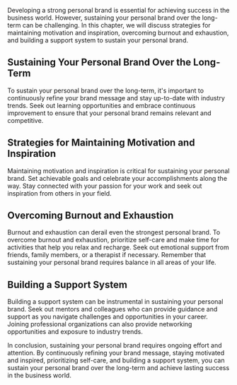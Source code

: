
Developing a strong personal brand is essential for achieving success in the business world. However, sustaining your personal brand over the long-term can be challenging. In this chapter, we will discuss strategies for maintaining motivation and inspiration, overcoming burnout and exhaustion, and building a support system to sustain your personal brand.

Sustaining Your Personal Brand Over the Long-Term
-------------------------------------------------

To sustain your personal brand over the long-term, it's important to continuously refine your brand message and stay up-to-date with industry trends. Seek out learning opportunities and embrace continuous improvement to ensure that your personal brand remains relevant and competitive.

Strategies for Maintaining Motivation and Inspiration
-----------------------------------------------------

Maintaining motivation and inspiration is critical for sustaining your personal brand. Set achievable goals and celebrate your accomplishments along the way. Stay connected with your passion for your work and seek out inspiration from others in your field.

Overcoming Burnout and Exhaustion
---------------------------------

Burnout and exhaustion can derail even the strongest personal brand. To overcome burnout and exhaustion, prioritize self-care and make time for activities that help you relax and recharge. Seek out emotional support from friends, family members, or a therapist if necessary. Remember that sustaining your personal brand requires balance in all areas of your life.

Building a Support System
-------------------------

Building a support system can be instrumental in sustaining your personal brand. Seek out mentors and colleagues who can provide guidance and support as you navigate challenges and opportunities in your career. Joining professional organizations can also provide networking opportunities and exposure to industry trends.

In conclusion, sustaining your personal brand requires ongoing effort and attention. By continuously refining your brand message, staying motivated and inspired, prioritizing self-care, and building a support system, you can sustain your personal brand over the long-term and achieve lasting success in the business world.

